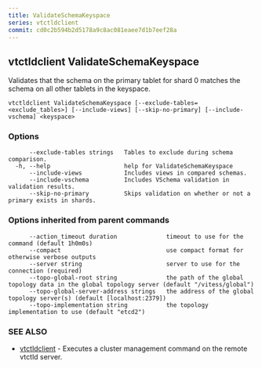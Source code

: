 ```yaml
---
title: ValidateSchemaKeyspace
series: vtctldclient
commit: cd0c2b594b2d5178a9c8ac081eaee7d1b7eef28a
---
```

## vtctldclient ValidateSchemaKeyspace

Validates that the schema on the primary tablet for shard 0 matches the schema on all other tablets in the keyspace.

```
vtctldclient ValidateSchemaKeyspace [--exclude-tables=<exclude_tables>] [--include-views] [--skip-no-primary] [--include-vschema] <keyspace>
```

### Options

```
      --exclude-tables strings   Tables to exclude during schema comparison.
  -h, --help                     help for ValidateSchemaKeyspace
      --include-views            Includes views in compared schemas.
      --include-vschema          Includes VSchema validation in validation results.
      --skip-no-primary          Skips validation on whether or not a primary exists in shards.
```

### Options inherited from parent commands

```
      --action_timeout duration              timeout to use for the command (default 1h0m0s)
      --compact                              use compact format for otherwise verbose outputs
      --server string                        server to use for the connection (required)
      --topo-global-root string              the path of the global topology data in the global topology server (default "/vitess/global")
      --topo-global-server-address strings   the address of the global topology server(s) (default [localhost:2379])
      --topo-implementation string           the topology implementation to use (default "etcd2")
```

### SEE ALSO

* [vtctldclient](../)	 - Executes a cluster management command on the remote vtctld server.

